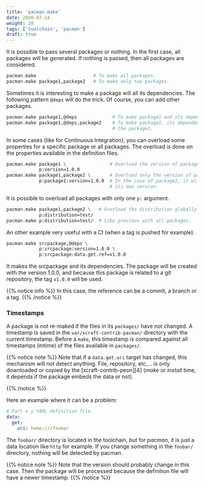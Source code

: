 ```yaml
---
title: 'pacman.make'
date: 2020-07-24
weight: 20
tags: ['toolchain', 'pacman']
draft: true
---
```


It is possible to pass several packages or nothing. In the first case, all
packages will be generated. If nothing is passed, then all packages are
considered.

```sh
pacman.make                     # To make all packages.
pacman.make package1,package2   # To make only two packages.
```

Sometimes it is interesting to make a package will all its dependencies. The
following pattern `@deps` will do the trick. Of course, you can add other
packages.

```sh
pacman.make package1,@deps             # To make package1 and its dependencies.
pacman.make package1,@deps,package2    # To make package1, its dependencies and
                                       # the package2.
```

In some cases (like for Continuous Integration), you can overload some
properties for a specific package or all packages. The overload is done on the
properties available in the definition files.

```sh
pacman.make package1 \                # Overload the version of package1.
            p:version=1.0.0
pacman.make package1,package2 \       # Overload only the version of package1.
            p:package1:version=1.0.0  # In the case of package2, it will use
                                      # its own version.
```

It is possible to overload all packages with only one `p:` argument.

```sh
pacman.make package1,package2 \   # Overload the distribution globally.
            p:distribution=test/
pacman.make p:distribution=test/  # Like previous with all packages.
```

An other example very useful with a CI (when a tag is pushed for example).

```sh
pacman.make srcpackage,@deps \
            p:srcpackage:version=1.0.0 \
            p:srcpackage:data.get.ref=v1.0.0
```

It makes the srcpackage and its dependencies. The package will be created with
the version 1.0.0, and because this package is related to a git repository, the
tag `v1.0.0` will be used.

{{% notice info %}} In this case, the reference can be a commit, a branch or a
tag. {{% /notice %}}

### Timestamps

A package is not re-maked if the files in its `packages/` have not changed. A
timestamp is saved in the `var/xcraft-contrib-pacman/` directory with the
current timestamp. Before a `make`, this timestamp is compared against all
timestamps (mtime) of the files available in `packages/`.

{{% notice note %}} Note that if a `data.get.uri` target has changed, this
mechanism will not detect anything. File, repository, etc,... is only downloaded
or copied by the [xcraft-contrib-peon][4] (_make_ or _install_ time, it depends
if the package embeds the data or not).

{{% /notice %}}

Here an example where it can be a problem:

```yaml
# Part a y YAML definition file.
data:
  get:
    uri: home:///foobar
```

The `foobar/` directory is located in the toolchain, but for _pacman_, it is
just a data location like `http` for example. If you change something in the
`foobar/` directory, nothing will be detected by pacman.

{{% notice note %}} Note that the version should probably change in this case.
Then the package will be processed because the definition file will have a newer
timestamp. {{% /notice %}}
